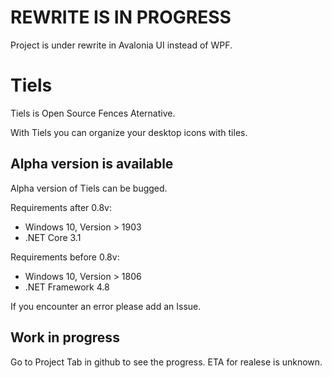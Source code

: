 # **REWRITE IS IN PROGRESS**
Project is under rewrite in Avalonia UI instead of WPF.

# Tiels
Tiels is Open Source Fences Aternative.

With Tiels you can organize your desktop icons with tiles.
## Alpha version is available
Alpha version of Tiels can be bugged.

Requirements after 0.8v:
- Windows 10, Version > 1903
- .NET Core 3.1

Requirements before 0.8v:
- Windows 10, Version > 1806
- .NET Framework 4.8

If you encounter an error please add an Issue.
## Work in progress
Go to Project Tab in github to see the progress.
ETA for realese is unknown.
